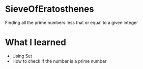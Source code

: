 # SieveOfEratosthenes
Finding all the prime numbers less that or equal to a given integer

# What I learned
- Using Set
- How to check if the number is a prime number
